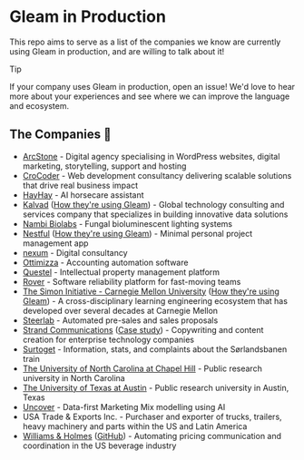 # Gleam in Production

This repo aims to serve as a list of the companies we know are currently using Gleam in production,
and are willing to talk about it!

> [!TIP]
> If your company uses Gleam in production, open an issue! We'd love to hear more about your
> experiences and see where we can improve the language and ecosystem.

## The Companies 💜

- [ArcStone](https://www.arcstone.com/) - Digital agency specialising in WordPress websites, digital marketing, storytelling, support and hosting
- [CroCoder](https://www.crocoder.dev/) - Web development consultancy delivering scalable solutions that drive real business impact
- [HayHay](https://www.hayhayapp.se/) - AI horsecare assistant
- [Kalvad](https://www.kalvad.com/) ([How they're using Gleam](https://blog.kalvad.com/unmasking-http-logs-from-blind-spots-to-full-visibility-with-gleam-and-quickwit/)) - Global technology consulting and services company that specializes in building innovative data solutions
- [Nambi Biolabs](https://nambi.ca/) - Fungal bioluminescent lighting systems
- [Nestful](https://nestful.app/) ([How they're using Gleam](https://blog.nestful.app/p/why-i-rewrote-nestful-in-gleam)) - Minimal personal project management app
- [nexum](https://www.nexum.com/en) - Digital consultancy
- [Ottimizza](https://ottimizza.com.br/) - Accounting automation software
- [Questel](https://www.questel.com/) - Intellectual property management platform
- [Rover](https://getrover.com) - Software reliability platform for fast-moving teams
- [The Simon Initiative - Carnegie Mellon University](https://www.cmu.edu/simon/) ([How they're using Gleam](https://github.com/Simon-Initiative/lti-example-tool)) - A cross-disciplinary learning engineering ecosystem that has developed over several decades at Carnegie Mellon
- [Steerlab](https://www.steerlab.ai/) - Automated pre-sales and sales proposals
- [Strand Communications](https://strand-uk.com) ([Case study](https://gleam.run/case-studies/strand/)) - Copywriting and content creation for enterprise technology companies
- [Surtoget](https://surtoget.no/) - Information, stats, and complaints about the Sørlandsbanen train
- [The University of North Carolina at Chapel Hill](https://www.unc.edu/) - Public research university in North Carolina
- [The University of Texas at Austin](https://www.utexas.edu/) - Public research university in Austin, Texas
- [Uncover](https://www.uncover.co/) - Data-first Marketing Mix modelling using AI
- USA Trade & Exports Inc. - Purchaser and exporter of trucks, trailers, heavy machinery and parts within the US and Latin America
- [Williams & Holmes](https://www.williamsandholmes.com/) ([GitHub](https://github.com/williamsandholmes/williamsandholmes.com)) - Automating pricing communication and
  coordination in the US beverage industry
